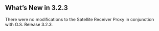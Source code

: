 ## What’s New in 3.2.3

There were no modifications to the Satellite Receiver Proxy in conjunction with O.S. Release 3.2.3.